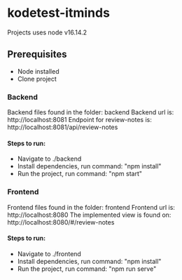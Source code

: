 # kodetest-itminds
Projects uses node v16.14.2
## Prerequisites
- Node installed
- Clone project

### Backend
Backend files found in the folder: backend
Backend url is: http://localhost:8081
Endpoint for review-notes is: http://localhost:8081/api/review-notes

#### Steps to run:
- Navigate to ./backend
- Install dependencies, run command: "npm install"
- Run the project, run command: "npm start"

### Frontend
Frontend files found in the folder: frontend
Frontend url is: http://localhost:8080
The implemented view is found on: http://localhost:8080/#/review-notes

#### Steps to run:
- Navigate to ./frontend
- Install dependencies, run command: "npm install"
- Run the project, run command: "npm run serve"
